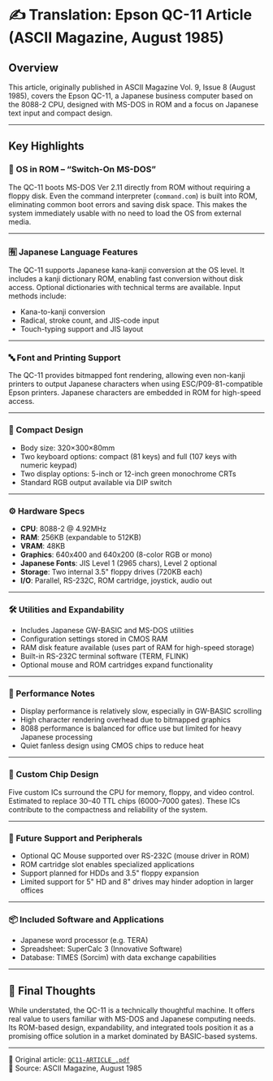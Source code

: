 # ✍️ Translation: Epson QC-11 Article (ASCII Magazine, August 1985)

## Overview

This article, originally published in ASCII Magazine Vol. 9, Issue 8 (August 1985), covers the Epson QC-11, a Japanese business computer based on the 8088-2 CPU, designed with MS-DOS in ROM and a focus on Japanese text input and compact design.

---

## Key Highlights

### 🧠 OS in ROM – “Switch-On MS-DOS”

The QC-11 boots MS-DOS Ver 2.11 directly from ROM without requiring a floppy disk. Even the command interpreter (`command.com`) is built into ROM, eliminating common boot errors and saving disk space. This makes the system immediately usable with no need to load the OS from external media.

---

### 🈶 Japanese Language Features

The QC-11 supports Japanese kana-kanji conversion at the OS level. It includes a kanji dictionary ROM, enabling fast conversion without disk access. Optional dictionaries with technical terms are available. Input methods include:
- Kana-to-kanji conversion
- Radical, stroke count, and JIS-code input
- Touch-typing support and JIS layout

---

### 🔤 Font and Printing Support

The QC-11 provides bitmapped font rendering, allowing even non-kanji printers to output Japanese characters when using ESC/P09-81-compatible Epson printers. Japanese characters are embedded in ROM for high-speed access.

---

### 🧩 Compact Design

- Body size: 320×300×80mm
- Two keyboard options: compact (81 keys) and full (107 keys with numeric keypad)
- Two display options: 5-inch or 12-inch green monochrome CRTs
- Standard RGB output available via DIP switch

---

### ⚙️ Hardware Specs

- **CPU**: 8088-2 @ 4.92MHz
- **RAM**: 256KB (expandable to 512KB)
- **VRAM**: 48KB
- **Graphics**: 640x400 and 640x200 (8-color RGB or mono)
- **Japanese Fonts**: JIS Level 1 (2965 chars), Level 2 optional
- **Storage**: Two internal 3.5" floppy drives (720KB each)
- **I/O**: Parallel, RS-232C, ROM cartridge, joystick, audio out

---

### 🛠️ Utilities and Expandability

- Includes Japanese GW-BASIC and MS-DOS utilities
- Configuration settings stored in CMOS RAM
- RAM disk feature available (uses part of RAM for high-speed storage)
- Built-in RS-232C terminal software (TERM, FLINK)
- Optional mouse and ROM cartridges expand functionality

---

### 🧪 Performance Notes

- Display performance is relatively slow, especially in GW-BASIC scrolling
- High character rendering overhead due to bitmapped graphics
- 8088 performance is balanced for office use but limited for heavy Japanese processing
- Quiet fanless design using CMOS chips to reduce heat

---

### 🧱 Custom Chip Design

Five custom ICs surround the CPU for memory, floppy, and video control. Estimated to replace 30–40 TTL chips (6000–7000 gates). These ICs contribute to the compactness and reliability of the system.

---

### 🔌 Future Support and Peripherals

- Optional QC Mouse supported over RS-232C (mouse driver in ROM)
- ROM cartridge slot enables specialized applications
- Support planned for HDDs and 3.5" floppy expansion
- Limited support for 5" HD and 8" drives may hinder adoption in larger offices

---

### 📦 Included Software and Applications

- Japanese word processor (e.g. TERA)
- Spreadsheet: SuperCalc 3 (Innovative Software)
- Database: TIMES (Sorcim) with data exchange capabilities

---

## 🧾 Final Thoughts

While understated, the QC-11 is a technically thoughtful machine. It offers real value to users familiar with MS-DOS and Japanese computing needs. Its ROM-based design, expandability, and integrated tools position it as a promising office solution in a market dominated by BASIC-based systems.

---

📄 Original article: [`QC11-ARTICLE_.pdf`](QC11-ARTICLE_AUG1985.pdf)  
📰 Source: ASCII Magazine, August 1985  
